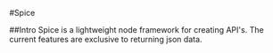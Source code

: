 #Spice

##Intro
Spice is a lightweight node framework for creating API's. The current features are exclusive to returning json data.

